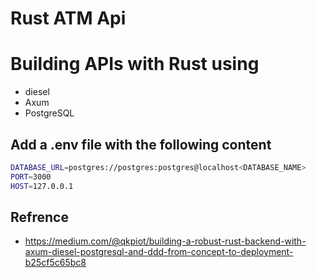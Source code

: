 # Rust ATM Api

# Building APIs with Rust using
- diesel
- Axum
- PostgreSQL

## Add a .env file with the following content

```bash
DATABASE_URL=postgres://postgres:postgres@localhost<DATABASE_NAME>
PORT=3000
HOST=127.0.0.1
```

## Refrence 
- https://medium.com/@qkpiot/building-a-robust-rust-backend-with-axum-diesel-postgresql-and-ddd-from-concept-to-deployment-b25cf5c65bc8